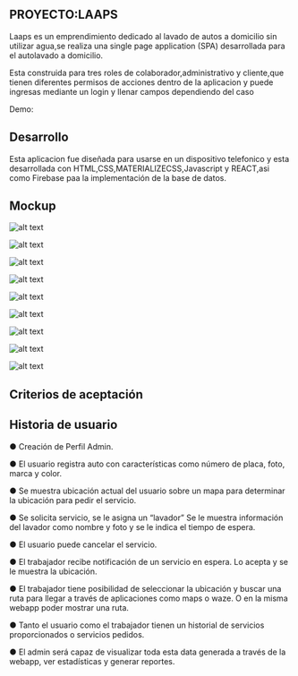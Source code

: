 
## PROYECTO:LAAPS

Laaps es un emprendimiento dedicado al lavado de autos a domicilio sin utilizar agua,se realiza una single page application (SPA) desarrollada para el autolavado a domicilio.

Esta construida para tres roles de colaborador,administrativo y cliente,que tienen diferentes permisos de acciones dentro de la aplicacion y puede ingresas mediante un login y llenar campos dependiendo del caso

Demo:


## Desarrollo

Esta aplicacion fue diseñada para usarse en un dispositivo telefonico y esta desarrollada con HTML,CSS,MATERIALIZECSS,Javascript y REACT,asi como Firebase paa la implementación de la base de datos.

## Mockup


![alt text]("https://i.ibb.co/jVqw29q/Captura-de-pantalla-2020-08-26-a-la-s-11-16-56.png")

![alt text]("https://i.ibb.co/3Tb3rXM/Captura-de-pantalla-2020-08-26-a-la-s-11-17-42.png")

![alt text]("https://i.ibb.co/M50yH6G/Captura-de-pantalla-2020-08-26-a-la-s-11-18-06.png")

![alt text]("https://i.ibb.co/yfSwFhW/Captura-de-pantalla-2020-08-26-a-la-s-11-18-33.png")

![alt text]("https://i.ibb.co/C5KwdYt/Captura-de-pantalla-2020-08-26-a-la-s-11-32-53.png")

![alt text]("https://i.ibb.co/M2GrXmX/Captura-de-pantalla-2020-08-26-a-la-s-11-34-27.png")

![alt text]("https://i.ibb.co/6Wp73xn/Captura-de-pantalla-2020-08-26-a-la-s-11-34-50.png")

![alt text]("https://i.ibb.co/gWbbxnC/Captura-de-pantalla-2020-08-26-a-la-s-11-35-19.png")

![alt text]("https://i.ibb.co/WVBS0BK/Captura-de-pantalla-2020-08-26-a-la-s-11-36-32.png")

## Criterios de aceptación

## Historia de usuario

● Creación de Perfil Admin.

● El usuario registra auto con características como número de placa, foto, marca y color.

● Se muestra ubicación actual del usuario sobre un mapa para determinar la ubicación para pedir el servicio. 

● Se solicita servicio, se le asigna un “lavador” Se le muestra información del lavador como nombre y foto y se le indica el tiempo de espera. 

● El usuario puede cancelar el servicio.

● El trabajador recibe notificación de un servicio en espera. Lo acepta y se le muestra la ubicación. 

● El trabajador tiene posibilidad de seleccionar la ubicación y buscar una ruta para llegar a través de aplicaciones como maps o waze. O en la misma webapp poder mostrar una ruta. 

● Tanto el usuario como el trabajador tienen un historial de servicios proporcionados o servicios pedidos.

● El admin será capaz de visualizar toda esta data generada a través de la webapp, ver estadísticas y generar reportes. 
